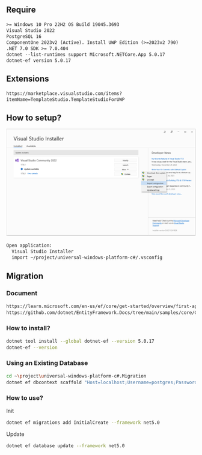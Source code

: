 ## Require

```
>= Windows 10 Pro 22H2 OS Build 19045.3693
Visual Studio 2022
PostgreSQL 16
ComponentOne 2023v2 (Active). Install UWP Edition (>=2023v2 790)
.NET 7.0 SDK >= 7.0.404
dotnet --list-runtimes support Microsoft.NETCore.App 5.0.17
dotnet-ef version 5.0.17
```


## Extensions

```
https://marketplace.visualstudio.com/items?itemName=TemplateStudio.TemplateStudioForUWP
```


## How to setup?

![Alt text](./images/visual_studio_installer.png)
```
Open application:
  Visual Studio Installer
  import ~/project/universal-windows-platform-c#/.vsconfig
```

## Migration

### Document

```bash
https://learn.microsoft.com/en-us/ef/core/get-started/overview/first-app?tabs=netcore-cli
https://github.com/dotnet/EntityFramework.Docs/tree/main/samples/core/GetStarted
```

### How to install?

```bash
dotnet tool install --global dotnet-ef --version 5.0.17
dotnet-ef --version
```

### Using an Existing Database

```bash
cd ~\project\universal-windows-platform-c#.Migration
dotnet ef dbcontext scaffold "Host=localhost;Username=postgres;Password=root;Database=UWP_CS" Npgsql.EntityFrameworkCore.PostgreSQL
```

### How to use?

Init
```bash 
dotnet ef migrations add InitialCreate --framework net5.0
```

Update
```bash 
dotnet ef database update --framework net5.0
```
